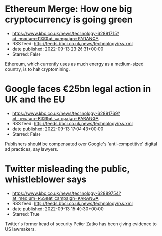 # Ethereum Merge: How one big cryptocurrency is going green
 - https://www.bbc.co.uk/news/technology-62891715?at_medium=RSS&at_campaign=KARANGA
 - RSS feed: http://feeds.bbci.co.uk/news/technology/rss.xml
 - date published: 2022-09-13 23:26:31+00:00
 - Starred: False

Ethereum, which currently uses as much energy as a medium-sized country, is to halt cryptomining.

# Google faces €25bn legal action in UK and the EU
 - https://www.bbc.co.uk/news/technology-62891769?at_medium=RSS&at_campaign=KARANGA
 - RSS feed: http://feeds.bbci.co.uk/news/technology/rss.xml
 - date published: 2022-09-13 17:04:43+00:00
 - Starred: False

Publishers should be compensated over Google's 'anti-competitive' digital ad practices, say lawyers.

# Twitter misleading the public, whistleblower says
 - https://www.bbc.co.uk/news/technology-62889754?at_medium=RSS&at_campaign=KARANGA
 - RSS feed: http://feeds.bbci.co.uk/news/technology/rss.xml
 - date published: 2022-09-13 15:40:30+00:00
 - Starred: True

Twitter's former head of security Peiter Zatko has been giving evidence to US lawmakers.
